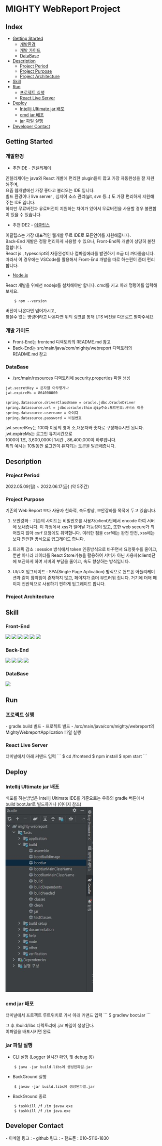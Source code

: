 <h1>MIGHTY WebReport Project</h1>

<h2>Index</h2>

- <a href="#gettingStarted">Getting Started</a>
  * <a href="#개발환경">개발환경</a>
  * <a href="#개발가이드">개발 가이드</a>
  * <a href="#dataBase">DataBase</a>
- <a href="#description">Description</a>
  * <a href="#projectPeriod">Project Period</a>
  * <a href="#projectPurpose">Project Purpose</a>
  * <a href="#projectArchitecture">Project Architecture</a>
- <a href="#skill">Skill</a>
- <a href="#run">Run</a>
  * <a href="#프로젝트설명">프로젝트 실행</a>
  * <a href="#reactLiveServer">React Live Server</a>
- <a href="#deploy">Deploy</a>
  * <a href="#intellijUltimateJar배포">Intellij Ultimate jar 배포</a>
  * <a href="#cmdJar배포">cmd jar 배포</a>
  * <a href="#jar파일실행">jar 파일 실행</a>
- <a href="#developerContact">Developer Contact</a>

<h2 id="gettingStarted">Getting Started</h2>

<h3 id="개발환경">개발환경</h3>

- 추천IDE - <a href="https://www.jetbrains.com/ko-kr/idea/download/#section=windows">인텔리제이</a>

인텔리제이는 java와 React 개발에 편리한 plugin들이 많고 가장 자동완성을 잘 지원해주며,<br/>
요즘 웹개발에선 가장 좋다고 불리오는 IDE 입니다.<br/>
빌드 환경이나 live server , 심지어 소스 관리(git, svn 등..) 도 가장 편리하게 지원해주는 IDE 입니다.<br/>
하지만 무료버전과 유료버전이 지원하는 차이가 있어서 무료버전을 사용할 경우 불편함이 있을 수 있습니다.<br/>

- 추천IDE2 - <a href="https://www.eclipse.org/downloads/">이클립스</a>

이클립스는 가장 대표적인 웹개발 무료 IDE로 모든언어를 지원해줍니다.<br/>
Back-End 개발은 정말 편리하게 사용할 수 있으나, Front-End쪽 개발이 상당히 불친절합니다.<br/>
React js , typescript의 자동완성이나 컴파일에러를 발견하기 조금 더 까다롭습니다.<br/>
따라서 이 경우에는 <a herf="https://code.visualstudio.com/download">VSCode</a>를 활용해서 Front-End 개발을 따로 하는편이 좀더 편리합니다.

- <a href="https://nodejs.org/ko/download/">Node.js</a>

React 개발을 위해선 nodejs를 설치해야만 합니다. cmd를 키고 아래 명령어를 입력해보세요.
```
    $ npm --version
```
버전이 나온다면 넘어가시고, <br/>
찾을수 없는 명령어라고 나온다면 위의 링크를 통해 LTS 버전을 다운로드 받아주세요.

<h3 id="개발가이드">개발 가이드</h3>

- Front-End는 frontend 디렉토리의 README.md 참고
- Back-End는 src/main/java/com/mighty/webreport 디렉토리의 README.md 참고

<h3 id="dataBase">DataBase</h3>

- /src/main/resources 디렉토리에 security.properties 파일 생성
```properties
jwt.secretKey = 문자열 아무렇게나
jwt.expireMs = 864000000

spring.datasource.driverClassName = oracle.jdbc.OracleDriver
spring.datasource.url = jdbc:oracle:thin:@ip주소:포트번호:서비스 이름
spring.datasource.username = 아이디
spring.datasource.password = 비밀번호
```
jwt.secretKey는 100자 이상의 영어 소,대문자와 숫자로 구성해주시면 됩니다.<br/>
jwt.expireMs는 로그인 유지시간으로 <br/>
1000이 1초, 3,600,000이 1시간 , 86,400,000이 하루입니다.<br/>
위의 예시는 10일동안 로그인이 유지되는 토큰을 발급해줍니다.<br/>


<h2 id="description">Description</h2>

<h3 id="projectPeriod">Project Period</h3>
2022.05.09(월) ~ 2022.06.17(금) (약 5주간)

<h3 id="projectPurpose">Project Purpose</h3>
기존의 Web Report 보다 사용자 친화적, 속도향상, 보안강화를 목적에 두고 있습니다.

1. 보안강화 :  기존의 사이트는 비밀번호를 사용자(client)단에서 encode 하여 서버에 보내줍니다. 이 과정에서 xss가 일어날 가능성이 있고, 또한 web secure가 되어있지 않아 csrf 요청에도 취약합니다. 이러한 점을 csrf에는 완전 안전, xss에는 보다 안전한 방식으로 업그레이드 합니다.

2. 트래픽 감소 : session 방식에서 token 인증방식으로 바꾸면서 요청횟수를 줄이고,
   뿐만 아니라 데이터를 React Store기능을 활용하여 서버가 아닌 사용자(client)단에
   보관하게 하여 서버의 부담을 줄이고, 속도 향상하는 방식입니다.

3. UI/UX 업그레이드 : SPA(Single Page Aplication) 방식으로 핸드폰 어플리케이션과 같이 깜빡임이 존재하지 않고, 페이지가 좀더 부드러워 집니다.
   거기에 더해 페이지 전반적으로 사용하기 편하게 업그레이드 합니다.

<h3 id="projectArchitecture">Project Architecture</h3>

<h2 id="skill">Skill</h2>

<h3>Front-End</h3>
<div>
<img src="https://img.shields.io/badge/React-61DAFB?style=for-the badge&logo=React&logoColor=000000"/>
<img src="https://img.shields.io/badge/ReactRouter6-CA4245?style=for-the badge&logo=ReactRouter&logoColor=FFFFFF"/>
<img src="https://img.shields.io/badge/TypeScript-3178C6?style=for-the badge&logo=TypeScript&logoColor=FFFFFF"/>
<img src="https://img.shields.io/badge/Redux-764ABC?style=for-the badge&logo=Redux&logoColor=FFFFFF"/>
<img src="https://img.shields.io/badge/ReduxSaga-999999?style=for-the badge&logo=ReduxSaga&logoColor=FFFFFF"/>
<img src="https://img.shields.io/badge/styledComponents-DB7093?style=for-the badge&logo=styledComponents&logoColor=FFFFFF"/>
</div>

<h3>Back-End</h3>
<div>
<img src="https://img.shields.io/badge/SpringBoot-6DB33F?style=for-the badge&logo=SpringBoot&logoColor=FFFFFF"/>
<img src="https://img.shields.io/badge/SpringSecurity-6DB33F?style=for-the badge&logo=SpringSecurity&logoColor=FFFFFF"/>
<img src="https://img.shields.io/badge/Gradle-02303A?style=for-the badge&logo=Gradle&logoColor=FFFFFF"/>
<img src="https://img.shields.io/badge/JPAHibernate-59666C?style=for-the badge&logo=Hibernate&logoColor=FFFFFF"/>
</div>

<h3>DataBase</h3>
<div>
<img src="https://img.shields.io/badge/Oracle-F80000?style=for-the badge&logo=Oracle&logoColor=FFFFFF"/>
</div>

<h2 id="run">Run</h2>

<h3 id="프로젝트실행">프로젝트 실행</h3>
- gradle.build 빌드
- 프로젝트 빌드
- /src/main/java/com/mighty/webreport의 MightyWebreportApplication 파일 실행

<h3 id="reactLiveServer">React Live Server</h3>
터미널에서 아래 커맨드 입력
```
    $ cd /frontend
    $ npm install
    $ npm start
```

<h2 id="deploy">Deploy</h2>

<h3 id="intellijUltimateJar배포">Intellij Ultimate jar 배포</h3>
배포를 하는방법은 Intellij Ultimate IDE를 기준으로는 우측의 gradle 버튼에서<br />
build bootJar로 빌드하거나 (이미지 참조)<br/>
<img src="./src/main/resources/readme/bootjar.jpg" /><br/>

<h3 id="cmdJar배포">cmd jar 배포</h3>
터미널에서 프로젝트 루트위치로 가서 아래 커맨드 입력
```
    $ gradlew bootJar
```

그 후 /build/libs 디렉토리에 .jar 파일이 생성된다.<br/>
이파일을 배포시키면 완료

<h3 id="jar파일실행">jar 파일 실행</h3>

- CLI 실행 (Logger 실시간 확인, 및 debug 용)
```
    $ java -jar build.libs에 생성된파일.jar
```
- BackGround 실행
```
    $ javaw -jar build.libs에 생성된파일.jar
```
- BackGround 종료
```
    $ taskkill /f /im javaw.exe
    $ taskkill /f /im java.exe
```

<h2 id="developerContact">Developer Contact</h2>
- 이메일 링크 : <yyj161091@gmail.com>
- github 링크 : <https://github.com/show5116>
- 핸드폰 : 010-5116-1830

